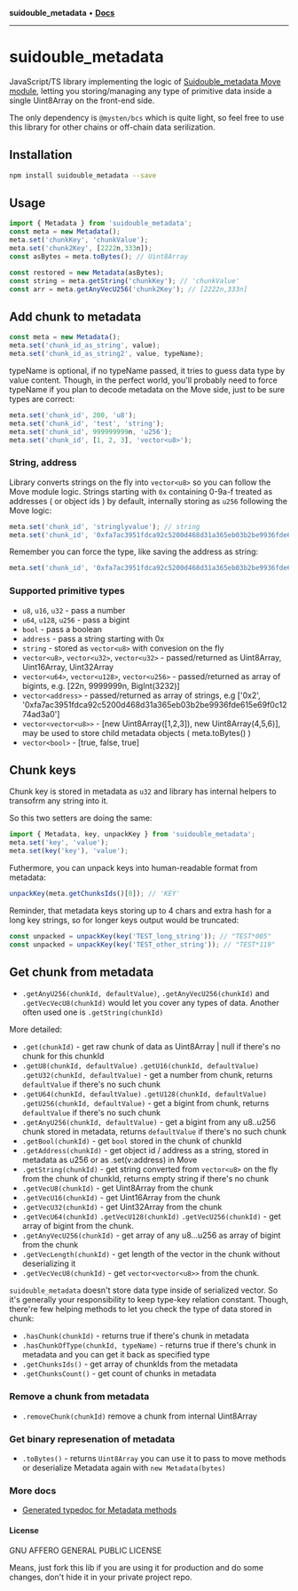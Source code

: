 **suidouble_metadata** • [**Docs**](modules.md)

***

# suidouble_metadata

JavaScript/TS library implementing the logic of [Suidouble_metadata Move module](https://github.com/suidouble/suidouble_metadata), letting you storing/managing any type of primitive data inside a single Uint8Array on the front-end side.

The only dependency is `@mysten/bcs` which is quite light, so feel free to use this library for other chains or off-chain data serilization.

## Installation

```bash
npm install suidouble_metadata --save
```

## Usage

```javascript
import { Metadata } from 'suidouble_metadata';
const meta = new Metadata();
meta.set('chunkKey', 'chunkValue');
meta.set('chunk2Key', [2222n,333n]);
const asBytes = meta.toBytes(); // Uint8Array

const restored = new Metadata(asBytes);
const string = meta.getString('chunkKey'); // 'chunkValue'
const arr = meta.getAnyVecU256('chunk2Key'); // [2222n,333n]
```

## Add chunk to metadata

```javascript
const meta = new Metadata();
meta.set('chunk_id_as_string', value);
meta.set('chunk_id_as_string2', value, typeName);
```

typeName is optional, if no typeName passed, it tries to guess data type by value content. Though, in the perfect world, you'll probably need to force typeName if you plan to decode metadata on the Move side, just to be sure types are correct:

```javascript
meta.set('chunk_id', 200, 'u8');
meta.set('chunk_id', 'test', 'string');
meta.set('chunk_id', 999999999n, 'u256');
meta.set('chunk_id', [1, 2, 3], 'vector<u8>');
```

### String, address

Library converts strings on the fly into `vector<u8>` so you can follow the Move module logic. Strings starting with `0x` containing 0-9a-f treated as addresses ( or object ids ) by default, internally storing as `u256` following the Move logic:

```javascript
meta.set('chunk_id', 'stringlyvalue'); // string
meta.set('chunk_id', '0xfa7ac3951fdca92c5200d468d31a365eb03b2be9936fde615e69f0c1274ad3a0'); // address
```

Remember you can force the type, like saving the address as string:
```javascript
meta.set('chunk_id', '0xfa7ac3951fdca92c5200d468d31a365eb03b2be9936fde615e69f0c1274ad3a0', 'string');
```

### Supported primitive types

- `u8`, `u16`, `u32` - pass a number
- `u64`, `u128`, `u256` - pass a bigint
- `bool` - pass a boolean
- `address` - pass a string starting with 0x
- `string` - stored as `vector<u8>` with convesion on the fly
- `vector<u8>`, `vector<u32>`, `vector<u32>` - passed/returned as Uint8Array, Uint16Array, Uint32Array
- `vector<u64>`, `vector<u128>`, `vector<u256>` - passed/returned as array of bigints, e.g. [22n, 9999999n, BigInt(3232)]
- `vector<address>` - passed/returned as array of strings, e.g ['0x2', '0xfa7ac3951fdca92c5200d468d31a365eb03b2be9936fde615e69f0c1274ad3a0']
- `vector<vector<u8>>` - [new Uint8Array([1,2,3]), new Uint8Array(4,5,6)], may be used to store child metadata objects ( meta.toBytes() )
- `vector<bool>` - [true, false, true]

## Chunk keys

Chunk key is stored in metadata as `u32` and library has internal helpers to transofrm any string into it.

So this two setters are doing the same:

```javascript
import { Metadata, key, unpackKey } from 'suidouble_metadata';
meta.set('key', 'value');   
meta.set(key('key'), 'value');
```

Futhermore, you can unpack keys into human-readable format from metadata:

```javascript
unpackKey(meta.getChunksIds()[0]); // 'KEY'
```

Reminder, that metadata keys storing up to 4 chars and extra hash for a long key strings, so for longer keys output would be truncated:

```javascript
const unpacked = unpackKey(key('TEST_long_string')); // "TEST*005"
const unpacked = unpackKey(key('TEST_other_string')); // "TEST*119"
```

## Get chunk from metadata

- `.getAnyU256(chunkId, defaultValue)`, `.getAnyVecU256(chunkId)` and `.getVecVecU8(chunkId)` would let you cover any types of data. Another often used one is `.getString(chunkId)`

More detailed:

- `.get(chunkId)` - get raw chunk of data as Uint8Array | null if there's no chunk for this chunkId
- `.getU8(chunkId, defaultValue)` `.getU16(chunkId, defaultValue)` `.getU32(chunkId, defaultValue)` - get a number from chunk, returns `defaultValue` if there's no such chunk
- `.getU64(chunkId, defaultValue)` `.getU128(chunkId, defaultValue)`  `.getU256(chunkId, defaultValue)` - get a bigint from chunk, returns `defaultValue` if there's no such chunk
- `.getAnyU256(chunkId, defaultValue)` - get a bigint from any u8..u256 chunk stored in metadata, returns `defaultValue` if there's no such chunk
- `.getBool(chunkId)` - get `bool` stored in the chunk of chunkId
- `.getAddress(chunkId)` - get object id / address as a string, stored in metadata as u256 or as .set(v:address) in Move
- `.getString(chunkId)` - get string converted from `vector<u8>` on the fly from the chunk of chunkId, returns empty string if there's no chunk
- `.getVecU8(chunkId)` - get Uint8Array from the chunk
- `.getVecU16(chunkId)` - get Uint16Array from the chunk
- `.getVecU32(chunkId)` - get Uint32Array from the chunk
- `.getVecU64(chunkId)`  `.getVecU128(chunkId)`  `.getVecU256(chunkId)` - get array of bigint from the chunk.
- `.getAnyVecU256(chunkId)` - get array of any u8...u256 as array of bigint from the chunk
- `.getVecLength(chunkId)` - get length of the vector in the chunk without deserializing it
- `.getVecVecU8(chunkId)` - get `vector<vector<u8>>` from the chunk. 

`suidouble_metadata` doesn't store data type inside of serialized vector. So it's generally your responsibility to keep type-key relation constant. Though, there're few helping methods to let you check the type of data stored in chunk:

- `.hasChunk(chunkId)` - returns true if there's chunk in metadata
- `.hasChunkOfType(chunkId, typeName)` - returns true if there's chunk in metadata and you can get it back as specified type
- `.getChunksIds()` - get array of chunkIds from the metadata
- `.getChunksCount()` - get count of chunks in metadata

### Remove a chunk from metadata

- `.removeChunk(chunkId)` remove a chunk from internal Uint8Array

### Get binary represenation of metadata

- `.toBytes()` - returns `Uint8Array` you can use it to pass to move methods or deserialize Metadata again with `new Metadata(bytes)`

### More docs

- [Generated typedoc for Metadata methods](https://github.com/suidouble/suidouble_metadata/blob/main/js/docs/Metadata/classes/Metadata.md)

#### License

GNU AFFERO GENERAL PUBLIC LICENSE

Means, just fork this lib if you are using it for production and do some changes, don't hide it in your private project repo.
